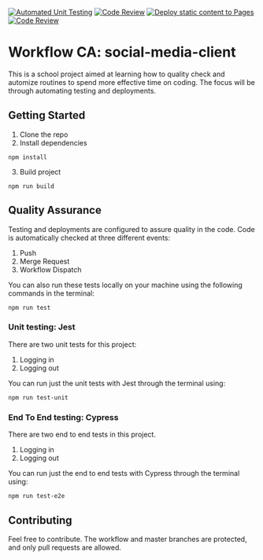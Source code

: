 [![Automated Unit Testing](https://github.com/idanguyen/social-media-client/actions/workflows/unit-tests.yml/badge.svg)](https://github.com/idanguyen/social-media-client/actions/workflows/unit-tests.yml) [![Code Review](https://github.com/idanguyen/social-media-client/actions/workflows/gpt.yml/badge.svg)](https://github.com/idanguyen/social-media-client/actions/workflows/gpt.yml) [![Deploy static content to Pages](https://github.com/idanguyen/social-media-client/actions/workflows/pages.yml/badge.svg)](https://github.com/idanguyen/social-media-client/actions/workflows/pages.yml) [![Code Review](https://github.com/idanguyen/social-media-client/actions/workflows/gpt.yml/badge.svg)](https://github.com/idanguyen/social-media-client/actions/workflows/gpt.yml)


# Workflow CA: social-media-client
This is a school project aimed at learning how to quality check and automize routines to spend more effective time on coding. The focus will be through automating testing and deployments.

## Getting Started
1. Clone the repo
2. Install dependencies
```
npm install
```

3. Build project
```
npm run build
```


## Quality Assurance

Testing and deployments are configured to assure quality in the code. Code is automatically checked at three different events:

1. Push
2. Merge Request
3. Workflow Dispatch

You can also run these tests locally on your machine using the following commands in the terminal:
```
npm run test
```

### Unit testing: Jest
There are two unit tests for this project:
1. Logging in
2. Logging out

You can run just the unit tests with Jest through the terminal using:
```
npm run test-unit
```

### End To End testing: Cypress
There are two end to end tests in this project.
1. Logging in
2. Logging out

You can run just the end to end tests with Cypress through the terminal using:

```
npm run test-e2e
```


## Contributing
Feel free to contribute. The workflow and master branches are protected, and only pull requests are allowed.
